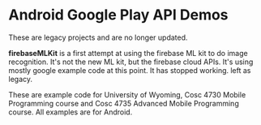 # Android Google Play API Demos

These are legacy projects and are no longer updated.

<b>firebaseMLKit</b> is a first attempt at using the firebase ML kit to do image recognition.  It's not the new ML kit, but the firebase cloud APIs. It's using mostly google example code at this point.  It has stopped working.  left as legacy.


These are example code for University of Wyoming, Cosc 4730 Mobile Programming course and Cosc 4735 Advanced Mobile Programming course.
All examples are for Android.

